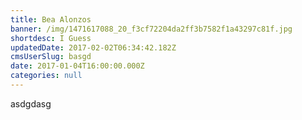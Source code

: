 ```yaml
---
title: Bea Alonzos
banner: /img/1471617088_20_f3cf72204da2ff3b7582f1a43297c81f.jpg
shortdesc: I Guess
updatedDate: 2017-02-02T06:34:42.182Z
cmsUserSlug: basgd
date: 2017-01-04T16:00:00.000Z
categories: null
---
```


asdgdasg